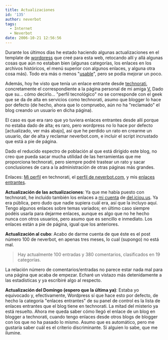 ```yaml
---
title: Actualizaciones
id: '135'
author: neverbot
tags:
  - Internet
  - Neverbot
date: 2006-10-21 12:56:56
---
```


Durante los últimos días he estado haciendo algunas actualizaciones en el template de [wordpress](http://wordpress.org/) que creé para esta web, retocando allí y allá algunas cosas que aún no estaban bien (algunas categorías, los enlaces en los archivos históricos, el menú superior con algunos enlaces, y alguna otra cosa más). Todo era más o menos "[usable](http://en.wikipedia.org/wiki/Usability)", pero se podía mejorar un poco.

Además, hoy he visto que tenía un enlace entrante desde [technorati](http://www.technorati.com/), concretamente el correspondiente a la página personal de mi amiga [V.](http://malgustoytipicachica.blogspot.com/) Dado que su... cómo decirlo... "perfil tecnológico" no se corresponde con el geek que se da de alta en servicios como technorati, asumo que blogger lo hace por defecto (de hecho, ahora que lo compruebo, aún no ha "reclamado" el blog creando un usuario en dicha página).

El caso es que era raro que yo tuviera enlaces entrantes desde allí porque no estaba dado de alta; es raro, pero wordpress no lo hace por defecto \[actualizado, ver más abajo\], así que he perdido un rato en crearme un usuario, dar de alta y reclamar neverbot.com, e incluir el script incrustado que está a pie de página.

Dado el reducido espectro de población al que está dirigido este blog, no creo que pueda sacar mucha utilidad de las herramientas que me proporciona technorati, pero siempre podré trastear un rato y sacar conclusiones de cara a la administración de otras páginas más grandes.

Enlaces: [Mi perfil](http://www.technorati.com/profile/neverbot) en technorati, el [perfil de neverbot.com](http://www.technorati.com/blogs/https://neverbot.com), y mis [enlaces entrantes](http://www.technorati.com/search/https://neverbot.com).

**Actualización de las actualizaciones**: Ya que me había puesto con technorati, he incluído también los enlaces a [mi cuenta](http://del.icio.us/ialonso) de [del.iciou.us](http://del.icio.us/). Ya era pública, pero dudo que nadie supiera cuál era, así que la incluyo aquí. Tengo algunos enlaces sobre temas variados; en último caso siempre podéis usarla para dejarme enlaces, aunque es algo que no he hecho nunca con otros usuarios, pero asumo que es sencillo e inmediato. Los enlaces están a pie de página, igual que los anteriores.

**Actualización al cubo**: Acabo de darme cuenta de que éste es el post número 100 de neverbot, en apenas tres meses, lo cual (supongo) no está mal.

> Hay actualmente 100 entradas y 380 comentarios, clasificados en 19 categorías.

La relación número de comentarios/entradas no parece estar nada mal para una página que acaba de empezar. Echaré un vistazo más detenidamente a las estadísticas y ya escribiré algo al respecto.

**Actualización del Domingo (espero que la última ya)**: Estaba yo equivocado y, efectivamente, Wordpress sí que hace esto por defecto, de hecho la categoría "enlaces entrantes" de su panel de control es la lista de enlaces entrantes que el blog tiene en technorati. La mitad del misterio ya está resuelto. Ahora me queda saber cómo llegó el enlace de un blog en blogger a technorati, cuando tengo enlaces desde otros blogs de blogger con los que no ha pasado lo mismo. Asumo que es automático, pero me gustaría saber cuál es el criterio discriminante. Si alguien lo sabe, que me ilumine.